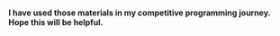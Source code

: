 <h4>I have used those materials in my competitive programming journey. Hope this will be helpful.</h4>
